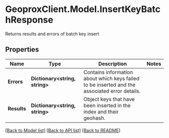 # GeoproxClient.Model.InsertKeyBatchResponse
Returns results and errors of batch key insert

## Properties

Name | Type | Description | Notes
------------ | ------------- | ------------- | -------------
**Errors** | **Dictionary&lt;string, string&gt;** | Contains information about which keys failed to be inserted and the associated error details. | 
**Results** | **Dictionary&lt;string, string&gt;** | Object keys that have been inserted in the index and their geohash. | 

[[Back to Model list]](../README.md#documentation-for-models) [[Back to API list]](../README.md#documentation-for-api-endpoints) [[Back to README]](../README.md)

